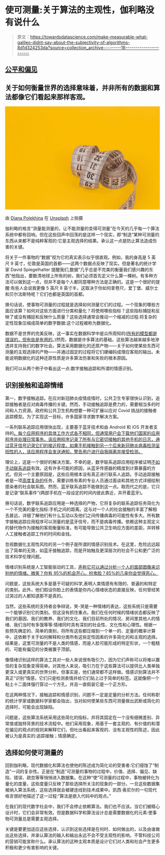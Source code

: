 # 使可测量:关于算法的主观性，伽利略没有说什么

> 原文：<https://towardsdatascience.com/make-measurable-what-galileo-didnt-say-about-the-subjectivity-of-algorithms-8d1d324253da?source=collection_archive---------16----------------------->

## [公平和偏见](https://towardsdatascience.com/tagged/fairness-and-bias)

## 关于如何衡量世界的选择意味着，并非所有的数据和算法都像它们看起来那样客观。

![](img/3d328acf2ff0a02a306847de225d61ea.png)

由 [Diana Polekhina](https://unsplash.com/@diana_pole?utm_source=medium&utm_medium=referral) 在 [Unsplash](https://unsplash.com?utm_source=medium&utm_medium=referral) 上拍摄

伽利略的格言“测量能测量的，让不能测量的变得可测量”在今天的几乎每一个算法系统中都有回响。但在这些回声中回荡的是这样一个现实，即“制造”某种可测量的东西从来都不是纯粹客观的:它是主观选择的结果。承认这一点是防止算法造成伤害的关键。

将关于一件事物的“数据”视为它的真实表示似乎很直观。例如，我的身高是 5 英尺 9 英寸，伦敦是英国的首都——这两个数据点反映了现实。但是著名的统计学家 David Spiegelhalter 提醒我们,数据“几乎总是不完美的衡量我们感兴趣的东西”他指出，要数清地球上所有的树，我们必须首先定义什么算一棵树。有多种方法可以做到这一点，但并不是每个人都同意哪种方法是正确的。这是一个很好的提醒:有些人会说我更像 5 英尺 8 英寸半，这取决于你如何拿卷尺，爱丁堡、威尔士和贝尔法斯特呢？它们也都是英国的首都。

换句话说，使事物可测量的过程就是选择如何测量它们的过程。一个现象的哪些方面应该算？如何对这些方面进行分类和量化？将使用哪些指标？这些指标捕捉和反映了或没有捕捉和反映什么质量？这些选择通常会推动一个缩减的过程:将复杂的定性现象压缩成简单的数字数据:这个过程被称为数据化。

数据不是世界的完美反映，这一事实在数据科学中是众所周知的([所有的模型都是错误的，但有些是有用的](https://en.wikipedia.org/wiki/All_models_are_wrong)。)然而，数据是许多算法的基础，这些算法越来越多地渗透并支持我们的数字社会。算法采用数据化的还原产物——关于如何使某些东西可测量的主观选择的产物——并通过固定的过程将它们硬编码成理应客观的输出。未能说明数据化的这种还原性质是许多算法伤害和失败的根本原因。

我们可以从两个例子中看出这一点:数字接触追踪和所谓的情感识别。

## **识别接触和追踪情绪**

第一，数字接触追踪。在应对新冠肺炎疫情疫情时，公共卫生专家很快认识到，追踪接触者是应对病毒传播的关键。然而，手动接触追踪是费力的，需要相当多的时间和人力资源。政府和公共卫生机构想要一种可扩展以应对 Covid 挑战的接触者追踪模型。为了实现这一目标，许多国家寻求数字解决方案。

一系列联系追踪应用很快出现，主要基于蓝牙技术和由 Android 和 iOS 开发者支持的[。每个应用程序的具体工作方式各不相同，但通常用户会下载他们国家的应用程序并处理日常事务。该应用程序记录了所有与它密切接触的其他手机的日志，通过蓝牙信号记录它们的接近程度。如果手机接触到另一个后来新冠肺炎病毒检测呈阳性的人，该应用程序会发送通知，警告用户进行自我隔离并接受检测。](https://www.theverge.com/2020/4/10/21216550/contact-tracing-coronavirus-what-is-tracking-spread-how-it-works)

理论上，这是一个很好的解决方案。不幸的是，数字联系追踪应用程序被证明[不如手动联系追踪](https://www.nature.com/articles/s41467-021-22082-7)有效。这有许多可能的原因，从蓝牙传感器的精度到计算暴露的方式。但另一个主要原因是，这些应用根本没有真正进行联系人追踪。手动追踪接触者是一项[高度复杂的](https://www.who.int/publications/i/item/contact-tracing-in-the-context-of-covid-19)任务，需要训练有素的专业人员通过面谈和其他方式详细绘制感染者的社会联系图。然而，蓝牙联系追踪不能做到这一点。取而代之的是，它只是记录“联系事件”(两部手机在一段设定的时间内彼此靠近，并开着蓝牙)。

换句话说，数字联系追踪应用是一种选择的产物，它将复杂的联系追踪任务简化为一个不完美的量化指标:手机之间的距离。这与对一个人的社会接触的丰富了解相去甚远，详细了解他们有什么互动以及他们之间传播病毒的可能性有多大。所有数字接触追踪应用程序可以测量的是蓝牙信号，而不是病毒传播。依赖这种主观定义的替代物作为接触的客观衡量标准，有可能导致公共卫生响应方面的差距，并转移人工接触者追踪工作的时间和金钱。

忽视数据化主观性风险的另一个例子是所谓的情感识别技术。在这里，危险远远超出了简单的无效，如蓝牙接触追踪，而是开始触及更深层次的社会不公和更广泛的技术科学伦理问题。

情绪识别系统是人工智能驱动的工具，[声称它可以通过分析一个人的面部图像来识别他的情绪。微笑？你有 95%的机会开心。扮鬼脸？85%的几率你会觉得恶心。](https://www.sciencedirect.com/science/article/pii/S1877050917305264)

问题是，这些系统大多是基于可疑的科学,表明人类情感有有限的、普遍的和特定的类别。此外，他们假设你脸上的表情是你内心情绪状态的直接反映，任何曾经笑过哭过的人都知道那不是真的。

当然，这些系统的支持者会争辩说，笑-哭是一种情绪的表达，这些系统只是需要一个能够识别它的类别。但这没有抓住重点。我们在任何时候的情绪状态都反映了我们的基因、我们的教养、我们的文化、我们目前所处的情况、房间里其他人的情绪、我们当时有多饿等等:情绪同时具有深刻的社会性、文化性和心理性。根据一些预先确定的、简单的类别，将所有这些都压缩到一个单一的、定量的概率计算中，这依赖于关于如何解释和分类所有这些定性因素的许多简化的和主观的选择。结果是，这里可测量的不是人类的情感，而是人脸可能形成的特定形状，一个粗糙的、可能有偏见的分类被置于顶部。

像情绪识别这样的算法工具对一些人来说很有吸引力，因为它们声称可以将难以置信的复杂现象变得简单。对其他人来说，吸引力在于这些算法可以提供比人类单独更深入或更真实的世界分析。但事实是，他们通常都不这样做。情感识别算法并不真正“识别”情感，它们只是检测表情并给它们贴上过于简单的标签。这就像把一个粘土十二面体强行穿过一个方孔，并且一直假装它是一个正方形。

在这两种情况下，接触追踪和情感识别，问题不一定是定量的分析方法。任何称职的统计学家或数据科学家都会指出，当对如何使某些东西可测量做出武断或简化的选择时，可能会出现缺陷。

问题是，这些算法系统采用这些简化的指标，并将其固定在一个没有细微差别、异常值或独特背景的技术流程中。他们采用现象，用基于一套主观的、有价值的和潜在偏见的观点的规则来解释它们，但吐出看起来客观的、没有主观性的陈述，因此被认为是真实的:追踪接触；情感确定。

## **选择如何使可测量的**

回到伽利略，现代数据化和算法也使他的陈述成为简化论的受害者:它们侵蚀了“制造”一词的复杂性。正是在“制造”可测量的事物的过程中，价值、选择、偏见、缺陷、错误、疏忽等等悄悄进入数据集。在这种“使”可测量的过程中，事物被转化为量化的度量，这些度量只反映了那些选择所关注的现象的一部分。一旦这些数据集被纳入算法系统，这些选择就会被硬连线到技术成果中。凯西·奥尼尔的一句现代格言很好地描述了这一过程:“算法是嵌入代码中的观点。”

在我们的现代数字社会中，我们不会停止依赖算法。我们也不应该。当它们被精心设计时，它们会非常有效。但是数据科学和算法设计总是需要数据化的元素:使事物可测量总是需要主观选择。

关键是要更加适应这些选择，认识到这些选择是在何时、如何做出的，以及由谁做出这些选择，并承认算法的输入和输出永远不会不受主观性的影响，不管科技公司的营销可能宣称什么。承认算法的这种主观本质是设计它们对人类和社会产生更多积极和更少有害影响的关键。